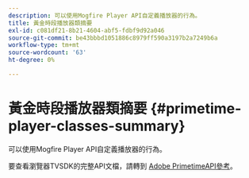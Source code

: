 ```yaml
---
description: 可以使用Mogfire Player API自定義播放器的行為。
title: 黃金時段播放器類摘要
exl-id: c081df21-8b21-4604-abf5-fdbf9d92a046
source-git-commit: be43bbbd1051886c8979ff590a3197b2a7249b6a
workflow-type: tm+mt
source-wordcount: '63'
ht-degree: 0%

---
```


# 黃金時段播放器類摘要 {#primetime-player-classes-summary}

可以使用Mogfire Player API自定義播放器的行為。

要查看瀏覽器TVSDK的完整API文檔，請轉到 [Adobe PrimetimeAPI參考](https://help.adobe.com/en_US/primetime/api/index.html#api-Adobe_Primetime_API_References)。
